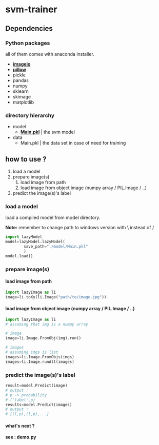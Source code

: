 # svm-trainer
## Dependencies
### Python packages
all of them comes with anaconda installer.
* [**imageio**](https://anaconda.org/menpo/imageio)
* [**pillow**](https://anaconda.org/anaconda/pillow)
* pickle
* pandas
* numpy
* sklearn
* skimage
* matplotlib

### directory hierarchy

* model
    * [**Main.pkl**]() | the svm model
* data
    * Main.pkl | the data set in case of need for training 

## how to use ?
1. load a model
2. prepare image(s)
	1. load image from path
	2. load image from object image (numpy array / PIL.Image / ..) 
3. predict the image(s)'s label

### load a model 
load a compiled model from model directory.

**Note:** remember to change path to windows version with \ instead of /

```python
import lazyModel
model=lazyModel.lazyModel(
        save_path="./model/Main.pkl"
        )
model.load()
```
### prepare image(s)

#### load image from path


```python
import lazyImage as li
image=li.toXy(li.Image("path/to/image.jpg"))
```

#### load image from object image (numpy array / PIL.Image / ..) 

```python
import lazyImage as li
# assuming that img is a numpy array 

# image 
image=li.Image.FromObj(img).run()

# images
# assuming imgs is list
images=li.Image.FromObjs(imgs)
images=li.Image.runAll(images)
```

### predict the image(s)'s label

```python
result=model.Predict(image)
# output :
# p -> probability 
# ('label',p)
results=model.Predict(images)
# output : 
# [(l,p),(l,p),...]
```

#### what's next ? 


**see : demo.py**
